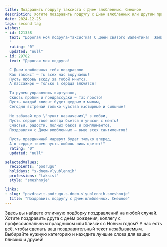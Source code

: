 ```yaml
---
title: Поздравить подругу таксиста с Днем влюбленных. Смешное
description: Хотите поздравить подругу с Днем влюбленных или другим праздником? Наш ИИ создаст незабываемое поздравление, а вы обязательно выделитесь среди других.  
date: 2024-12-25
tags: second tag
wishes:
- id: 121358
  text: "Дорогая моя подруга-таксистка! С Днем святого Валентина!  Желаю тебе, чтобы в твоей жизни было столько же романтики, сколько километров наматывает твой автомобиль, и чтобы все твои пассажиры были такими же приятными, как твой будущий принц (на белом коне, разумеется, или хотя бы на крутом тачке!).  Пусть любовь будет твоим зеленым светом, а счастье — бесконечной трассой!
  "
  rating: "0"
  updated: "null"
- id: 29782
  text: "Дорогая моя подруга!
  
  С Днем влюбленных тебя поздравляю,
  Как таксист — ты всех нас выручаешь!
  Пусть любовь всюду за тобой мчится,
  А пассажиры — только в сердца влюбятся!
  
  Ты рулем управляешь виртуозно,
  Сквозь пробки и предрассудки — так просто!
  Пусть каждый клиент будет щедрым и милым,
  Сегодня встречай только чувства настырные и сильные!
  
  Не забывай про \"пункт назначения\" в любви,
  Пусть сердце твое всегда бьется в унисон с мечты!
  Счастья, радости, полных баков и комплиментов,
  Поздравляю с Днем влюбленных — выше всех сантиментов!
  
  Пусть праздничный маршрут будет только вперед,
  А в сердце твоем пусть любовь лишь цветет!"
  rating: "0"
  updated: "null"

selectedValues:
  recipients: "podrugu"
  holidays: "s-dnem-vlyublennih"
  professions: "taksist"
  style: "smeshnoje"

links:
- slug: "pozdravit-podrugu-s-dnem-vlyublennih-smeshnoje"
  title: "Поздравить подругу с Днем влюбленных. Смешное"
---
```


Здесь вы найдете отличную подборку поздравлений на любой случай.
Хотите поздравить друга с днём рождения, коллегу с профессиональным праздником или близких с Новым годом? У нас есть всё, чтобы сделать ваш поздравительный текст незабываемым. Выбирайте нужную категорию и находите лучшие слова для ваших близких и друзей!

